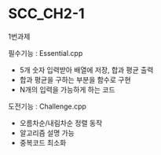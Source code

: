 # SCC_CH2-1

1번과제 <div/>
필수기능 : Essential.cpp <div/>
* 5개 숫자 입력받아 배열에 저장, 합과 평균 출력
* 합과 평균을 구하는 부분을 함수로 구현
* N개의 입력을 가능하게 하는 코드
  
도전기능 : Challenge.cpp
* 오름차순/내림차순 정렬 동작
* 알고리즘 설명 가능
* 중복코드 최소화
